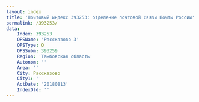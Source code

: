 ```yaml
---
layout: index
title: 'Почтовый индекс 393253: отделение почтовой связи Почты России'
permalink: /393253/
data:
    Index: 393253
    OPSName: 'Рассказово 3'
    OPSType: О
    OPSSubm: 393259
    Region: 'Тамбовская область'
    Autonom: ''
    Area: ''
    City: Рассказово
    City1: ''
    ActDate: '20180813'
    IndexOld: ''
---
```

